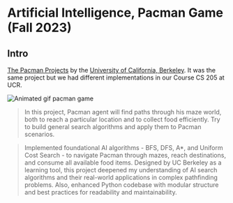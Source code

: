Artificial Intelligence, Pacman Game (Fall 2023)
===============================================



## Intro
[The Pacman Projects](http://ai.berkeley.edu/project_overview.html) by the [University of California, Berkeley](http://berkeley.edu/). It was the same project but we had different implementations in our Course CS 205 at UCR.

![Animated gif pacman game](http://ai.berkeley.edu/images/pacman_game.gif)

> In this project, Pacman agent will find paths through his maze world, both to reach a particular location and to collect food efficiently. Try to build general search algorithms and apply them to Pacman scenarios.

> Implemented foundational AI algorithms - BFS, DFS, A*, and Uniform Cost Search - to navigate Pacman through mazes, reach destinations, and consume all available food items. Designed by UC Berkeley as a learning tool, this project deepened my understanding of AI search algorithms and their real-world applications in complex pathfinding problems. Also, enhanced Python codebase with modular structure and best practices for readability and maintainability.
